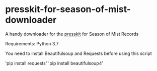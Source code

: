 # presskit-for-season-of-mist-downloader
A handy downloader for the [presskit](https://presskit.season-of-mist.com/) for Season of Mist Records

Requirements:
Python 3.7

You need to install Beautifulsoup and Requests before using this script

'pip install requests'
'pip install beautifulsoup4'
